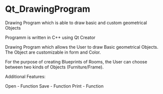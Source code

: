 # Qt_DrawingProgram
Drawing Program which is able to draw basic and custom geometrical Objects

Programm is written in C++ using Qt Creator

Drawing Program which allows the User to draw Basic geometrical Objects. 
The Object are customizable in form and Color.

For the purpose of creating Blueprints of Rooms, the User can choose between two kinds of Objects (Furniture/Frame).

Additional Features:

Open - Function
Save - Function
Print - Function
